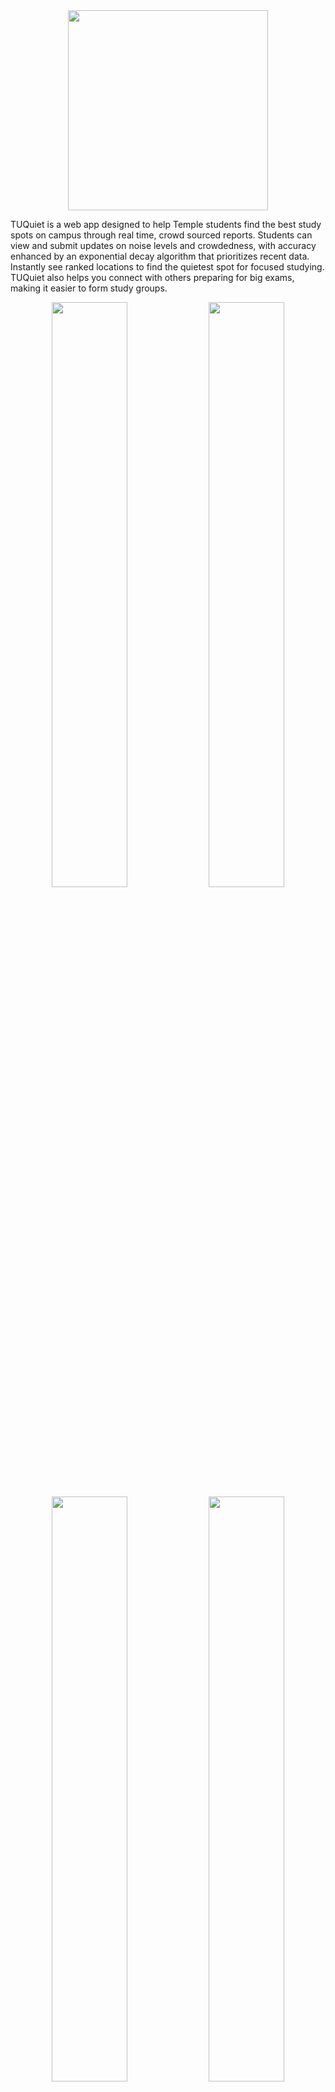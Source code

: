  
<div align="center">
    <img src="https://github.com/user-attachments/assets/3c2a2ea7-0164-491d-a5d2-e1d2e4a72bc6" width="320">
</div>

TUQuiet is a web app designed to help Temple students find the best study spots on campus through real time, crowd sourced reports. Students can view and submit updates on noise levels and crowdedness, with accuracy enhanced by an exponential decay algorithm that prioritizes recent data. Instantly see ranked locations to find the quietest spot for focused studying. TUQuiet also helps you connect with others preparing for big exams, making it easier to form study groups.

<div align="center">
  <img width = "49%" src="https://github.com/user-attachments/assets/a8149195-8f0f-4d5d-9815-5e592d0df4c0">
    <img width = "49%" src="https://github.com/user-attachments/assets/71ba595e-2517-4d99-942a-13b5836d311f">
</div>
<div align="center">
  <img width = "49%" src="https://github.com/user-attachments/assets/47eb5726-d797-456e-9e05-951b41646be5">
    <img width = "49%" src="https://github.com/user-attachments/assets/5878ad2b-bcf4-4cdb-8b29-bed089be0828">
</div>









---

# **How to Run**

To run this project, you'll need to have **JDK** and **Node.js** installed on your system. Use the following commands to verify your installations:

```
node -v
java -version
```

If either is not installed, follow the links below to download and install them:

- [Download Node.js](https://nodejs.org/en/download)
- [Download JDK](https://www.oracle.com/java/technologies/downloads/)

Once you have the installations complete, follow the instructions below to run TUQuiet locally.  

---

# **Steps to Run the Project**

## **Option 1: Use Database that is already live (Recommended)**

### **Step 1: Download and Extract the Release**
1. **Download** the latest release of TUQuiet.
2. **Unzip** the release. You should see the following folder structure:

```
tuquiet-X.X.X/
│── backend/
│   └── tuquiet-1.0-SNAPSHOT.jar
│── frontend/
│   └── (frontend source files)
```

### **Step 2: Run the Backend**



1. **Open a terminal** and navigate to the unzipped folder, then cd into the **backend** folder:
    ```sh
    cd backend
    ```

2. **Set up environment variables** for the database credentials (IMPORTANT: [REQUEST CREDENTIALS](https://forms.gle/DBee8DzGtfYH4AgV7)):
   
    **Windows (PowerShell)** 
    ```powershell
    $env:DB_URL="put_the_url_here"
    $env:DB_USER="put_the_username_here"
    $env:DB_PASS="put_the_password_here"

    java -jar tuquiet-1.0-SNAPSHOT.jar
    ```

    **Mac/Linux (Terminal)**
    ```sh
    export DB_URL="put_the_url_here"
    export DB_USER="put_the_username_here"
    export DB_PASS="put_the_password_here"

    java -jar tuquiet-1.0-SNAPSHOT.jar
    ```

    > **Note**: These environment variables need to be set in the same terminal session. The credentials will be sent to you privately via email.

3. **Keep this terminal open** to keep the backend running.

### **Step 3: Run the Frontend**
1. **Open another terminal** while keeping the backend terminal running.
2. Navigate to the **frontend** directory:

    ```sh
    cd frontend
    ```

3. **Install dependencies** and run the frontend:

    ```sh
    npm install
    npm run dev
    ```

    > The frontend should now be running on **localhost:5173**.

## **Option 2: Create Your Own Neon Database**

### Step 1: Follow Steps 1 and 2 in the [Neon Setup Guide](https://neon.tech/docs/get-started-with-neon/signing-up)

### Step 2: Once you reach step 3, use the files in this repository's sqlFiles folder to create your sample data, by pasting the information into Neon's Sql Editor.

***Note:*** It may be helpful to check that the tables and locations have been created in Neon's Tables tab after each step.

**First**, run the CreateTables.sql script.

**Then**, run the CreateLocation.sql script.

**Finally**, run the createSampleReports.sql script.

### Step 3: View the information in the [Obtaining Connection Details](https://neon.tech/docs/get-started-with-neon/connect-neon) section of this guide.

Using your connection string, follow the steps in option 1 to set up your version of TUQuiet.

In Step 2, setting up the environment variables, your environment variables should look like this:

**Windows (PowerShell)** 

    $env:DB_URL="jdbc:postgresql://[everything after the at sign in neon url]"
    $env:DB_USER="[neon username]"
    $env:DB_PASS="[neon password]"

    java -jar tuquiet-1.0-SNAPSHOT.jar

**Mac/Linux (Terminal)**
    
    export DB_URL="jdbc:postgresql://[everything after the at sign in neon url]"
    export DB_USER="[neon username]"
    export DB_PASS="[neon password]"

    java -jar tuquiet-1.0-SNAPSHOT.jar

---

# **How to Contribute**

To follow the latest status of the project and get involved, visit the project board:  
[Project Board - TUQuiet](https://github.com/orgs/cis3296s25/projects/56/views/1?filterQuery=)

